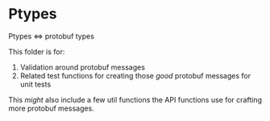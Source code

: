 # Ptypes

Ptypes <=> protobuf types

This folder is for: 
1. Validation around protobuf messages
2. Related test functions for creating those *good* protobuf messages for unit tests

This *might* also include a few util functions the API functions use for crafting more protobuf
messages.